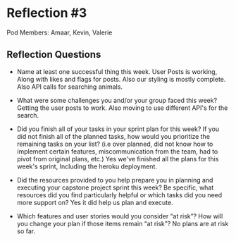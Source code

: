 # Reflection #3

Pod Members: Amaar, Kevin, Valerie

## Reflection Questions

* Name at least one successful thing this week.
  User Posts is working, Along with likes and flags for posts. Also our styling is mostly complete. Also API calls for searching animals.
* What were some challenges you and/or your group faced this week?
   Getting the user posts to work. Also moving to use different API's for the search. 

* Did you finish all of your tasks in your sprint plan for this week? If you did not finish all of the planned tasks, how would you prioritize the remaining tasks on your list?  (i.e over planned, did not know how to implement certain features, miscommunication from the team, had to pivot from original plans, etc.)
   Yes we've finished all the plans for this week's sprint, Including the heroku deployment. 

* Did the resources provided to you help prepare you in planning and executing your capstone project sprint this week? Be specific, what resources did you find particularly helpful or which tasks did you need more support on?
   Yes it did help us plan and execute. 

* Which features and user stories would you consider “at risk”? How will you change your plan if those items remain “at risk”?
   No plans are at risk so far. 

